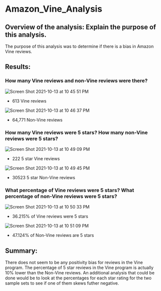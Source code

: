 # Amazon_Vine_Analysis

## Overview of the analysis: Explain the purpose of this analysis.

The purpose of this analysis was to determine if there is a bias in Amazon Vine reviews.

## Results: 
### How many Vine reviews and non-Vine reviews were there?

![Screen Shot 2021-10-13 at 10 45 51 PM](https://user-images.githubusercontent.com/82230495/137247933-b3eda6ae-e1ab-4fd5-874e-9bc378e7c9f4.png)
- 613 Vine reviews

![Screen Shot 2021-10-13 at 10 46 37 PM](https://user-images.githubusercontent.com/82230495/137248017-11398cef-8e7d-4d98-9048-7f42e17e83c7.png)
- 64,771 Non-Vine reviews


### How many Vine reviews were 5 stars? How many non-Vine reviews were 5 stars?
![Screen Shot 2021-10-13 at 10 49 09 PM](https://user-images.githubusercontent.com/82230495/137248264-bd7893d4-598f-4dd9-9773-7c18d7bb57af.png)
- 222 5 star Vine reviews

![Screen Shot 2021-10-13 at 10 49 45 PM](https://user-images.githubusercontent.com/82230495/137248324-c572f930-e46e-44db-8b23-f158a4a14c83.png)
- 30523 5 star Non-Vine reviews

### What percentage of Vine reviews were 5 stars? What percentage of non-Vine reviews were 5 stars?

![Screen Shot 2021-10-13 at 10 50 33 PM](https://user-images.githubusercontent.com/82230495/137248418-57210bd8-c30f-4828-a8ab-2a792170351f.png)
- 36.215% of Vine reviews were 5 stars

![Screen Shot 2021-10-13 at 10 51 09 PM](https://user-images.githubusercontent.com/82230495/137248485-efe9a8c6-8d86-4f6a-805c-f8a521c8c440.png)
- 47.124% of Non-Vine reviews are 5 stars

## Summary: 

There does not seem to be any positivity bias for reviews in the Vine program. The percentage of 5 star reviews in the Vine program is actually 10% lower than the Non-Vine reviews. 
An additional analysis that could be done would be to look at the percentages for each star rating for the two sample sets to see if one of them skews futher negative.
